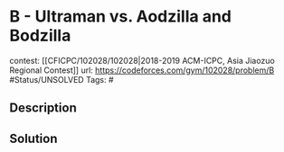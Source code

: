 # B - Ultraman vs. Aodzilla and Bodzilla

contest: [[CFICPC/102028/102028|2018-2019 ACM-ICPC, Asia Jiaozuo Regional Contest]]
url: https://codeforces.com/gym/102028/problem/B
#Status/UNSOLVED
Tags: #

## Description

## Solution

